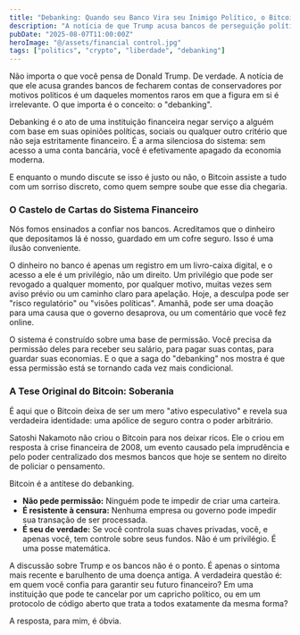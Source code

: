 ```yaml
---
title: "Debanking: Quando seu Banco Vira seu Inimigo Político, o Bitcoin Ri por Último"
description: "A notícia de que Trump acusa bancos de perseguição política não é sobre ele. É sobre você. E é o lembrete mais brutal da razão pela qual o Bitcoin existe."
pubDate: "2025-08-07T11:00:00Z"
heroImage: "@/assets/financial control.jpg"
tags: ["politics", "crypto", "liberdade", "debanking"]
---
```


Não importa o que você pensa de Donald Trump. De verdade. A notícia de que ele acusa grandes bancos de fecharem contas de conservadores por motivos políticos é um daqueles momentos raros em que a figura em si é irrelevante. O que importa é o conceito: o "debanking".

Debanking é o ato de uma instituição financeira negar serviço a alguém com base em suas opiniões políticas, sociais ou qualquer outro critério que não seja estritamente financeiro. É a arma silenciosa do sistema: sem acesso a uma conta bancária, você é efetivamente apagado da economia moderna.

E enquanto o mundo discute se isso é justo ou não, o Bitcoin assiste a tudo com um sorriso discreto, como quem sempre soube que esse dia chegaria.

### O Castelo de Cartas do Sistema Financeiro

Nós fomos ensinados a confiar nos bancos. Acreditamos que o dinheiro que depositamos lá é nosso, guardado em um cofre seguro. Isso é uma ilusão conveniente.

O dinheiro no banco é apenas um registro em um livro-caixa digital, e o acesso a ele é um privilégio, não um direito. Um privilégio que pode ser revogado a qualquer momento, por qualquer motivo, muitas vezes sem aviso prévio ou um caminho claro para apelação. Hoje, a desculpa pode ser "risco regulatório" ou "visões políticas". Amanhã, pode ser uma doação para uma causa que o governo desaprova, ou um comentário que você fez online.

O sistema é construído sobre uma base de permissão. Você precisa da permissão deles para receber seu salário, para pagar suas contas, para guardar suas economias. E o que a saga do "debanking" nos mostra é que essa permissão está se tornando cada vez mais condicional.

### A Tese Original do Bitcoin: Soberania

É aqui que o Bitcoin deixa de ser um mero "ativo especulativo" e revela sua verdadeira identidade: uma apólice de seguro contra o poder arbitrário.

Satoshi Nakamoto não criou o Bitcoin para nos deixar ricos. Ele o criou em resposta à crise financeira de 2008, um evento causado pela imprudência e pelo poder centralizado dos mesmos bancos que hoje se sentem no direito de policiar o pensamento.

Bitcoin é a antítese do debanking.
-   **Não pede permissão:** Ninguém pode te impedir de criar uma carteira.
-   **É resistente à censura:** Nenhuma empresa ou governo pode impedir sua transação de ser processada.
-   **É seu de verdade:** Se você controla suas chaves privadas, você, e apenas você, tem controle sobre seus fundos. Não é um privilégio. É uma posse matemática.

A discussão sobre Trump e os bancos não é o ponto. É apenas o sintoma mais recente e barulhento de uma doença antiga. A verdadeira questão é: em quem você confia para garantir seu futuro financeiro? Em uma instituição que pode te cancelar por um capricho político, ou em um protocolo de código aberto que trata a todos exatamente da mesma forma?

A resposta, para mim, é óbvia.